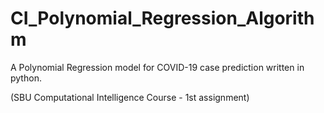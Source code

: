 # CI_Polynomial_Regression_Algorithm
A Polynomial Regression model for COVID-19 case prediction written in python.

(SBU Computational Intelligence Course - 1st assignment)
